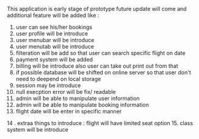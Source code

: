 This application is early stage of prototype future update will come and additional feature will be added like :<br>
1. user can see his/her bookings<br>
2. user profile will be introduce<br>
3. user menubar will be introduce<br>
4. user menutab will be introduce <br>
5. filteration will be add so that user can search specific flight on date <br>
6. payment system  will be added <br>
7. billing will be introduce also user can take out print out from that <br>
8. if possible database will be shifted on online server so that user don't need to deepend on local storage <br>
9. session  may be introduce
10. null execption error will be fix/ readable
11. admin will be able to manipulate user information
12. admin will be able to manipulate booking information
13. flight date will be enter in specific manner

14 . extraa things to introduce : flight will have limited seat option 
15. class system will be introduce 
